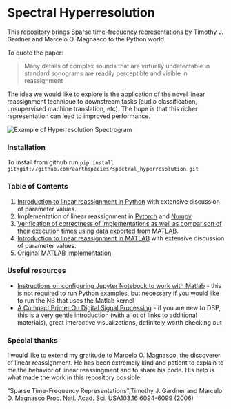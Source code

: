 # Spectral Hyperresolution

This repository brings [Sparse time-frequency representations](https://doi.org/10.1073/pnas.0601707103) by Timothy J. Gardner and Marcelo O. Magnasco to the Python world.

To quote the paper:

> Many details of complex sounds that are virtually undetectable in standard sonograms are readily perceptible and visible in reassignment

The idea we would like to explore is the application of the novel linear reassignment technique to downstream tasks (audio classification, unsupervised machine translation, etc). The hope is that this richer representation can lead to improved performance.

![Example of Hyperresolution Spectrogram](https://raw.githubusercontent.com/earthspecies/spectral_hyperresolution/master/data/dolphin_hyper_single_channel.png)

### Installation

To install from github run `pip install git+git://github.com/earthspecies/spectral_hyperresolution.git`

### Table of Contents

1. [Introduction to linear reassignment in Python](https://github.com/earthspecies/spectral_hyperresolution/blob/master/linear_reassignment_example_in_Python.ipynb) with extensive discussion of parameter values.
2. Implementation of linear reassignment in [Pytorch](https://github.com/earthspecies/spectral_hyperresolution/blob/master/linear_reassignment_pytorch.py) and [Numpy](https://github.com/earthspecies/spectral_hyperresolution/blob/master/linear_reassignment.py)
3. [Verification of correctness of implementations as well as comparison of their execution times](https://github.com/earthspecies/spectral_hyperresolution/blob/master/verify_correctness_and_benchmark.ipynb) using [data exported from MATLAB](https://github.com/earthspecies/spectral_hyperresolution/blob/master/save_matlab_data_for_verifying_correctness.ipynb).
4. [Introduction to linear reassignment in MATLAB](https://github.com/earthspecies/spectral_hyperresolution/blob/master/linear_reassignment_example_in_MATLAB.ipynb) with extensive discussion of parameter values.
5. [Original MATLAB implementation](https://github.com/earthspecies/spectral_hyperresolution/blob/master/reassignmentgw.m).

### Useful resources

* [Instructions on configuring Jupyter Notebook to work with Matlab](https://am111.readthedocs.io/en/latest/jmatlab_install.html) - this is not required to run Python examples, but necessary if you would like to run the NB that uses the Matlab kernel
* [A Compact Primer On Digital Signal Processing](https://jackschaedler.github.io/circles-sines-signals/index.html) - if you are new to DSP, this is a very gentle introduction (with a lot of links to additional materials), great interactive visualizations, definitely worth checking out


### Special thanks

I would like to extend my gratitude to Marcelo O. Magnasco, the discoverer of linear reassignment. He has been extremely kind and patient to explain to me the behavior of linear reassingment and to share his code. His help is what made the work in this repository possible.

"Sparse Time-Frequency Representations",Timothy J. Gardner and Marcelo O. Magnasco Proc. Natl. Acad. Sci. USA103.16 6094-6099 (2006)
